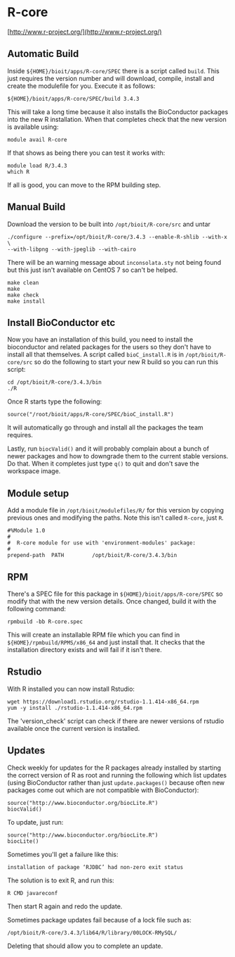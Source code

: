 # R-core

[http://www.r-project.org/](http://www.r-project.org/)

## Automatic Build

Inside `${HOME}/bioit/apps/R-core/SPEC` there is a script called `build`. This just requires the version number and will download, compile, install and create the modulefile for you. Execute it as follows: 

    ${HOME}/bioit/apps/R-core/SPEC/build 3.4.3

This will take a long time because it also installs the BioConductor packages into the new R installation. When that completes check that the new version is available using:

    module avail R-core

If that shows as being there you can test it works with:

    module load R/3.4.3
    which R

If all is good, you can move to the RPM building step.

## Manual Build

Download the version to be built into `/opt/bioit/R-core/src` and untar

    ./configure --prefix=/opt/bioit/R-core/3.4.3 --enable-R-shlib --with-x \ 
    --with-libpng --with-jpeglib --with-cairo

There will be an warning message about `inconsolata.sty` not being found but this just isn't available on CentOS 7 so can't be helped.

    make clean
    make
    make check
    make install

## Install BioConductor etc

Now you have an installation of this build, you need to install the bioconductor and related packages for the users so they don't have to install all that themselves. A script called `bioC_install.R` is in `/opt/bioit/R-core/src` so do the following to start your new R build so you can run this script:

    cd /opt/bioit/R-core/3.4.3/bin
    ./R

Once R starts type the following:

    source("/root/bioit/apps/R-core/SPEC/bioC_install.R") 

It will automatically go through and install all the packages the team requires.

Lastly, run `biocValid()` and it will probably complain about a bunch of newer packages and how to downgrade them to the current stable versions. Do that. When it completes just type `q()` to quit and don't save the workspace image.

## Module setup

Add a module file in `/opt/bioit/modulefiles/R/` for this version by copying previous ones and modifying the paths. Note this isn't called `R-core`, just `R`.

    #%Module 1.0
    #
    #  R-core module for use with 'environment-modules' package:
    #
    prepend-path  PATH         /opt/bioit/R-core/3.4.3/bin

## RPM

There's a SPEC file for this package in `${HOME}/bioit/apps/R-core/SPEC` so modify that with the new version details. Once changed, build it with the following command:

    rpmbuild -bb R-core.spec

This will create an installable RPM file which you can find in `${HOME}/rpmbuild/RPMS/x86_64` and just install that. It checks that the installation directory exists and will fail if it isn't there.

## Rstudio

With R installed you can now install Rstudio:

    wget https://download1.rstudio.org/rstudio-1.1.414-x86_64.rpm
    yum -y install ./rstudio-1.1.414-x86_64.rpm

The 'version_check' script can check if there are newer versions of rstudio available once the current version is installed.

## Updates

Check weekly for updates for the R packages already installed by starting the correct version of R as root and running the following which list updates (using BioConductor rather than just `update.packages()` because often new packages come out which are not compatible with BioConductor):

    source("http://www.bioconductor.org/biocLite.R")
    biocValid()

To update, just run:

    source("http://www.bioconductor.org/biocLite.R")
    biocLite()

Sometimes you'll get a failure like this:

    installation of package ‘RJDBC’ had non-zero exit status

The solution is to exit R, and run this:

    R CMD javareconf

Then start R again and redo the update.

Sometimes package updates fail because of a lock file such as:

    /opt/bioit/R-core/3.4.3/lib64/R/library/00LOCK-RMySQL/

Deleting that should allow you to complete an update.
